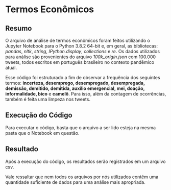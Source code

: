 # Termos Econômicos

## Resumo
O arquivo de análise de termos econômicos foram feitos utilizando o Jupyter Notebook para o Python 3.8.2 64-bit e, em geral, as bibliotecas: *pandas*, *nltk*, *string*, *IPython.display*, *collections* e *re*. Os dados utilizados para análise são provenientes do arquivo *100k_origin.json* com 100.000 tweets, todos escritos em português brasileiro no contexto pandêmico atual.

Esse código foi estruturado a fim de observar a frequência dos seguintes termos: **incerteza, desemprego, desempregado, desempregada, demissão, demitido, demitida, auxílio emergencial, mei, doação, informalidade, bico** e **camelô**. Para isso, além da contagem de ocorrências, também é feita uma limpeza nos tweets.

## Execução do Código
Para executar o código, basta que o arquivo a ser lido esteja na mesma pasta que o Notebook em questão.

## Resultado
Após a execução do código, os resultados serão registrados em um arquivo csv.

Vale ressaltar que nem todos os arquivos por nós utilizados contêm uma quantidade suficiente de dados para uma análise mais apropriada.
